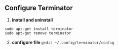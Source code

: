 ## Configure Terminator

1. **install and uninstall** 

`sudo apt-get install terminator`  
`sudo apt-get remove terminator`

2. **configure file**
`gedit ~/.config/terminator/config`





